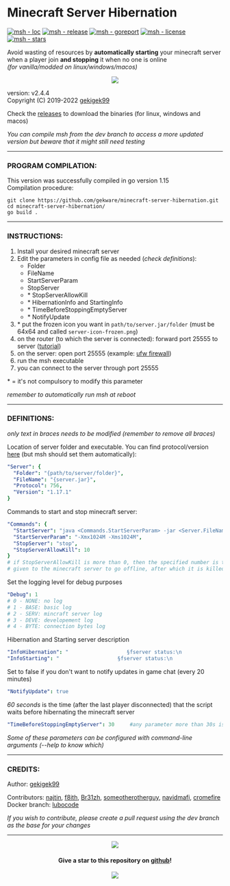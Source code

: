 # Minecraft Server Hibernation  

[![msh - loc](https://tokei.rs/b1/github/gekware/minecraft-server-hibernation)](https://github.com/gekware/minecraft-server-hibernation)
[![msh - release](https://img.shields.io/github/release/gekware/minecraft-server-hibernation?color=05aefc)](https://github.com/gekware/minecraft-server-hibernation/releases)
[![msh - goreport](https://goreportcard.com/badge/github.com/gekware/minecraft-server-hibernation)](https://goreportcard.com/report/github.com/gekware/minecraft-server-hibernation)
[![msh - license](https://img.shields.io/github/license/gekware/minecraft-server-hibernation?color=6fff00)](https://github.com/gekware/minecraft-server-hibernation/blob/master/LICENSE)
[![msh - stars](https://img.shields.io/github/stars/gekware/minecraft-server-hibernation?color=ffbd19)](https://github.com/gekware/minecraft-server-hibernation/stargazers)

Avoid wasting of resources by **automatically starting** your minecraft server when a player join **and stopping** it when no one is online  
_(for vanilla/modded on linux/windows/macos)_  

<p align="center" >
    <a href="https://github.com/gekware/minecraft-server-hibernation" >
        <img src="https://user-images.githubusercontent.com/53654579/90397372-09a9df80-e098-11ea-925c-29e9bdfc0b48.png" >
    </a>
</p>

version: v2.4.4  
Copyright (C) 2019-2022 [gekigek99](https://github.com/gekigek99)  

Check the [releases](https://github.com/gekware/minecraft-server-hibernation/releases) to download the binaries (for linux, windows and macos)

_You can compile msh from the dev branch to access a more updated version but beware that it might still need testing_

-----
### PROGRAM COMPILATION:
This version was successfully compiled in go version 1.15  
Compilation procedure:
```
git clone https://github.com/gekware/minecraft-server-hibernation.git  
cd minecraft-server-hibernation/  
go build .
```

-----
### INSTRUCTIONS:
1. Install your desired minecraft server
2. Edit the parameters in config file as needed (*check definitions*):
    - Folder
    - FileName
    - StartServerParam
    - StopServer
    - \* StopServerAllowKill
    - \* HibernationInfo and StartingInfo
    - \* TimeBeforeStoppingEmptyServer
    - \* NotifyUpdate
3. \* put the frozen icon you want in `path/to/server.jar/folder` (must be 64x64 and called `server-icon-frozen.png`)
4. on the router (to which the server is connected): forward port 25555 to server ([tutorial](https://www.wikihow.com/Open-Ports#Opening-Router-Firewall-Ports))
5. on the server: open port 25555 (example: [ufw firewall](https://www.configserverfirewall.com/ufw-ubuntu-firewall/ubuntu-firewall-open-port/))
6. run the msh executable
7. you can connect to the server through port 25555

\* = it's not compulsory to modify this parameter

_remember to automatically run msh at reboot_

-----
### DEFINITIONS:
_only text in braces needs to be modified (remember to remove all braces)_

Location of server folder and executable. You can find protocol/version [here](https://wiki.vg/Protocol_version_numbers) (but msh should set them automatically):
```yaml
"Server": {
  "Folder": "{path/to/server/folder}",
  "FileName": "{server.jar}",
  "Protocol": 756,
  "Version": "1.17.1"
}
```
Commands to start and stop minecraft server:
```yaml
"Commands": {
  "StartServer": "java <Commands.StartServerParam> -jar <Server.FileName> nogui",
  "StartServerParam": "-Xmx1024M -Xms1024M",
  "StopServer": "stop",
  "StopServerAllowKill": 10
}
# if StopServerAllowKill is more than 0, then the specified number is the amount of seconds
# given to the minecraft server to go offline, after which it is killed
```
Set the logging level for debug purposes
```yaml
"Debug": 1
# 0 - NONE: no log
# 1 - BASE: basic log
# 2 - SERV: mincraft server log
# 3 - DEVE: developement log
# 4 - BYTE: connection bytes log
```
Hibernation and Starting server description
```yaml
"InfoHibernation": "                   §fserver status:\n                   §b§lHIBERNATING",
"InfoStarting": "                   §fserver status:\n                    §6§lWARMING UP",
```
Set to false if you don't want to notify updates in game chat (every 20 minutes)
```yaml
"NotifyUpdate": true
```
*60 seconds* is the time (after the last player disconnected) that the script waits before hibernating the minecraft server
```yaml
"TimeBeforeStoppingEmptyServer": 30     #any parameter more than 30s is recommended
```

_Some of these parameters can be configured with command-line arguments (--help to know which)_

-----

### CREDITS:  

Author: [gekigek99](https://github.com/gekigek99)  

Contributors: [najtin](https://github.com/najtin/minecraft-server-hibernation), [f8ith](https://github.com/f8ith/minecraft-server-hibernation), [Br31zh](https://github.com/Br31zh/minecraft-server-hibernation), [someotherotherguy](https://github.com/someotherotherguy/minecraft-server-hibernation), [navidmafi](https://github.com/navidmafi), [cromefire](https://github.com/cromefire)  
Docker branch: [lubocode](https://github.com/lubocode/minecraft-server-hibernation)

_If you wish to contribute, please create a pull request using the dev branch as the base for your changes_

-----

<p align="center" >
    <a href="https://www.buymeacoffee.com/gekigek99" >
        <img src="https://user-images.githubusercontent.com/53654579/98535501-81963900-2286-11eb-94a4-359adb64afe2.png" >
    </a>
</p>

<h4 align="center" >
    Give a star to this repository on <a href="https://github.com/gekware/minecraft-server-hibernation" > github</a>!
</h4>

<p align="center" >
    <a href="https://github.com/gekware/minecraft-server-hibernation/stargazers" >
        <img src="https://reporoster.com/stars/gekware/minecraft-server-hibernation" >
    </a>
</p>
